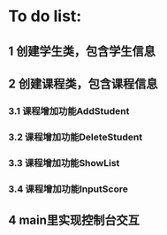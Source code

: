 ﻿# To do list:

## 1 创建学生类，包含学生信息

## 2 创建课程类，包含课程信息

### 3.1 课程增加功能AddStudent

### 3.2 课程增加功能DeleteStudent

### 3.3 课程增加功能ShowList

### 3.4 课程增加功能InputScore

## 4 main里实现控制台交互
